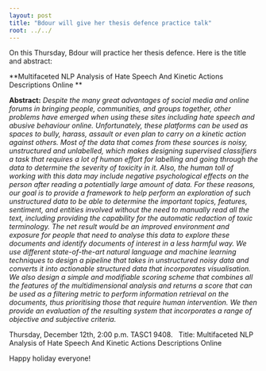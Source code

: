 ```yaml
---
layout: post
title: "Bdour will give her thesis defence practice talk"
root: ../../
---
```

On this Thursday, Bdour will practice her thesis defence.
Here is the title and abstract:

**Multifaceted NLP Analysis of Hate Speech And Kinetic Actions Descriptions Online
**

**Abstract:**
*Despite the many great advantages of social media and online forums in bringing people, communities, and groups together, other problems have emerged when using these sites including hate speech and abusive behaviour online. Unfortunately, these platforms can be used as spaces to bully, harass, assault or even plan to carry on a kinetic action against others. Most of the data that comes from these sources is noisy, unstructured and unlabelled, which makes designing supervised classifiers a task that requires a lot of human effort for labelling and going through the data to determine the severity of toxicity in it. Also, the human toll of working with this data may include negative psychological effects on the person after reading a potentially large amount of data. For these reasons, our goal is to provide a framework to help perform an exploration of such unstructured data to be able to determine the important topics, features, sentiment, and entities involved without the need to manually read all the text, including providing the capability for the automatic redaction of toxic terminology. The net result would be an improved environment and exposure for people that need to analyse this data to explore these documents and identify documents of interest in a less harmful way. We use different state-of-the-art natural language and machine learning techniques to design a pipeline that takes in unstructured noisy data and converts it into actionable structured data that incorporates visualisation. We also design a simple and modifiable scoring scheme that combines all the features of the multidimensional analysis and returns a score that can be used as a filtering metric to perform information retrieval on the documents, thus prioritising those that require human intervention. We then provide an evaluation of the resulting system that incorporates a range of objective and subjective criteria.*

Thursday, December 12th, 2:00 p.m. TASC1 9408.
 
Title: Multifaceted NLP Analysis of Hate Speech And Kinetic Actions Descriptions Online

Happy holiday everyone!
